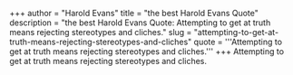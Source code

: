 +++
author = "Harold Evans"
title = "the best Harold Evans Quote"
description = "the best Harold Evans Quote: Attempting to get at truth means rejecting stereotypes and cliches."
slug = "attempting-to-get-at-truth-means-rejecting-stereotypes-and-cliches"
quote = '''Attempting to get at truth means rejecting stereotypes and cliches.'''
+++
Attempting to get at truth means rejecting stereotypes and cliches.
